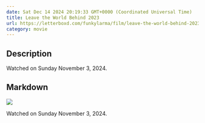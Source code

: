 ```yaml
---
date: Sat Dec 14 2024 20:19:33 GMT+0000 (Coordinated Universal Time)
title: Leave the World Behind 2023
url: https://letterboxd.com/funkylarma/film/leave-the-world-behind-2023/
category: movie
---
```

## Description
 Watched on Sunday November 3, 2024. 

## Markdown
![](https://a.ltrbxd.com/resized/film-poster/6/4/8/8/6/9/648869-leave-the-world-behind-0-600-0-900-crop.jpg?v=927d0da068)

Watched on Sunday November 3, 2024.
